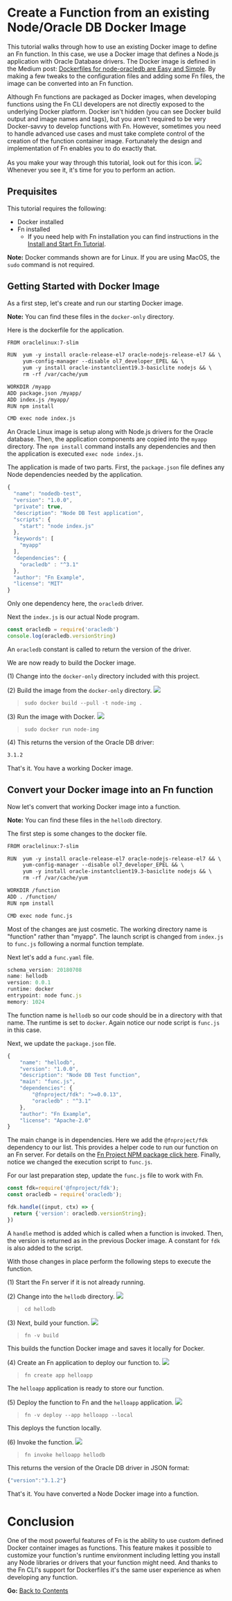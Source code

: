 # Create a Function from an existing Node/Oracle DB Docker Image

This tutorial walks through how to use an existing Docker image to define an
Fn function.  In this case, we use a Docker image that defines a Node.js application with Oracle Database drivers. The Docker image is defined in the Medium post: [Dockerfiles for node-oracledb are Easy and Simple](https://blogs.oracle.com/opal/dockerfiles-for-node-oracledb-are-easy-and-simple). By making a few tweaks to the configuration files and adding some Fn files, the image can be converted into an Fn function.

Although Fn functions are packaged as Docker images, when
developing functions using the Fn CLI developers are not directly exposed
to the underlying Docker platform.  Docker isn't hidden (you can see
Docker build output and image names and tags), but you aren't
required to be very Docker-savvy to develop functions with Fn.
However, sometimes you need to handle advanced use cases and must take
complete control of the creation of the function container image. Fortunately
the design and implementation of Fn enables you to do exactly that.

As you make your way through this tutorial, look out for this icon.
![](images/userinput.png) Whenever you see it, it's time for you to
perform an action.

## Prequisites
This tutorial requires the following:
* Docker installed
* Fn installed
    * If you need help with Fn installation you can find instructions in the
[Install and Start Fn Tutorial](../install/README.md).

**Note:** Docker commands shown are for Linux. If you are using MacOS, the `sudo` command is not required.

## Getting Started with Docker Image
As a first step, let's create and run our starting Docker image.

**Note:** You can find these files in the `docker-only` directory.

Here is the dockerfile for the application.

```txt
FROM oraclelinux:7-slim

RUN  yum -y install oracle-release-el7 oracle-nodejs-release-el7 && \
     yum-config-manager --disable ol7_developer_EPEL && \
     yum -y install oracle-instantclient19.3-basiclite nodejs && \
     rm -rf /var/cache/yum

WORKDIR /myapp
ADD package.json /myapp/
ADD index.js /myapp/
RUN npm install

CMD exec node index.js
```

An Oracle Linux image is setup along with Node.js drivers for the Oracle database. Then, the application components are copied into the `myapp` directory. The `npm install` command installs any dependencies and then the application is executed `exec node index.js`.

The application is made of two parts. First, the `package.json` file defines any Node dependencies needed by the application.

```js
{
  "name": "nodedb-test",
  "version": "1.0.0",
  "private": true,
  "description": "Node DB Test application",
  "scripts": {
    "start": "node index.js"
  },
  "keywords": [
    "myapp"
  ],
  "dependencies": {
    "oracledb" : "^3.1"
  },
  "author": "Fn Example",
  "license": "MIT"
}
```

Only one dependency here, the `oracledb` driver.

Next the `index.js` is our actual Node program.
```js
const oracledb = require('oracledb')
console.log(oracledb.versionString)
```

An `oracledb` constant is called to return the version of the driver.

We are now ready to build the Docker image.

(1) Change into the `docker-only` directory included with this project.

(2) Build the image from the `docker-only` directory.
![](images/userinput.png)
>```
> sudo docker build --pull -t node-img .
>```

(3) Run the image with Docker.
![](images/userinput.png)
>```
> sudo docker run node-img
>```

(4) This returns the version of the Oracle DB driver:
```txt
3.1.2
```

That's it. You have a working Docker image.


## Convert your Docker image into  an Fn function
Now let's convert that working Docker image into a function.

**Note:** You can find these files in the `hellodb` directory.

The first step is some changes to the docker file.

```txt
FROM oraclelinux:7-slim

RUN  yum -y install oracle-release-el7 oracle-nodejs-release-el7 && \
     yum-config-manager --disable ol7_developer_EPEL && \
     yum -y install oracle-instantclient19.3-basiclite nodejs && \
     rm -rf /var/cache/yum

WORKDIR /function
ADD . /function/
RUN npm install

CMD exec node func.js
```

Most of the changes are just cosmetic. The working directory name is "function" rather than "myapp". The launch script is changed from `index.js` to `func.js`  following a normal function template.

Next let's add a `func.yaml` file.
```js
schema_version: 20180708
name: hellodb
version: 0.0.1
runtime: docker
entrypoint: node func.js
memory: 1024
```

The function name is `hellodb` so our code should be in a directory with that name. The runtime is set to `docker`. Again notice our node script is `func.js` in this case.

Next, we update the `package.json` file.
```js
{
	"name": "hellodb",
    "version": "1.0.0",
	"description": "Node DB Test function",
	"main": "func.js",
	"dependencies": {
		"@fnproject/fdk": ">=0.0.13",
		"oracledb" : "^3.1"
	},
    "author": "Fn Example",
	"license": "Apache-2.0"
}
```

The main change is in dependencies. Here we add the `@fnproject/fdk` dependency to our list. This provides a helper code to run our function on an Fn server. For details on the [Fn Project NPM package click here](https://www.npmjs.com/package/@fnproject/fdk).  Finally, notice we changed the execution script to `func.js`.

For our last preparation step, update the `func.js` file to work with Fn.
```js
const fdk=require('@fnproject/fdk');
const oracledb = require('oracledb');

fdk.handle((input, ctx) => {
  return {'version': oracledb.versionString};
})
```
A `handle` method is added which is called when a function is invoked. Then, the version is returned as in the previous Docker image. A constant for `fdk` is also added to the script.

With those changes in place perform the following steps to execute the function.

(1) Start the Fn server if it is not already running.

(2) Change into the `hellodb` directory.
![](images/userinput.png)
>```
> cd hellodb
>```

(3) Next, build your function.
![](images/userinput.png)
>```
> fn -v build
>```

This builds the function Docker image and saves it locally for Docker.

(4) Create an Fn application to deploy our function to.
![](images/userinput.png)
>```
> fn create app helloapp
>```

The `helloapp` application is ready to store our function.

(5) Deploy the function to Fn and the `helloapp` application.
![](images/userinput.png)
>```
> fn -v deploy --app helloapp --local
>```

This deploys the function locally.

(6) Invoke the function.
![](images/userinput.png)
>```
> fn invoke helloapp hellodb
>```

This returns the version of the Oracle DB driver in JSON format:

```js
{"version":"3.1.2"}
```

That's it. You have converted a Node Docker image into a function.

# Conclusion

One of the most powerful features of Fn is the ability to use custom defined
Docker container images as functions. This feature makes it possible to
customize your function's runtime environment including letting you install
any Node libraries or drivers that your function might need. And thanks to
the Fn CLI's support for Dockerfiles it's the same user experience as when
developing any function.

**Go:** [Back to Contents](../../README.md)
